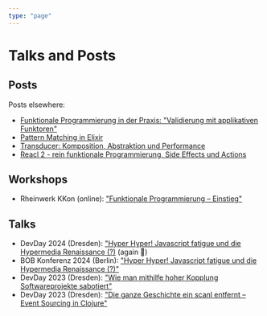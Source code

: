 ```yaml
---
type: "page"
---
```


# Talks and Posts

## Posts

Posts elsewhere:

- [Funktionale Programmierung in der Praxis: "Validierung mit applikativen
  Funktoren"](https://funktionale-programmierung.de/2022/04/26/validierung-mit-applikativen-funktoren.html)
- [Pattern Matching in
  Elixir](https://funktionale-programmierung.de/2018/06/05/elixir-pattern-matching.html)
- [Transducer: Komposition, Abstraktion und
  Performance](https://funktionale-programmierung.de/2018/03/22/transducer.html)
- [Reacl 2 - rein funktionale Programmierung, Side Effects und
  Actions](https://funktionale-programmierung.de/2017/06/29/reacl2.html)



## Workshops

- Rheinwerk KKon (online): ["Funktionale Programmierung – Einstieg"](https://rheinwerk-kkon.de/workshops/schneider-funktionale-programmierung-einstieg/)

## Talks

- DevDay 2024 (Dresden): ["Hyper Hyper! Javascript fatigue und die Hypermedia
  Renaissance
  (?)](https://www.devday.de/dev-day-2024/talk/hyper-hyper-javascript-fatigue-und-die-hypermedia-renaissance/)
  (again 🤗)
- BOB Konferenz 2024 (Berlin): ["Hyper Hyper! Javascript fatigue und die
  Hypermedia Renaissance (?)"](https://bobkonf.de/2024/schneider.html)
- DevDay 2023 (Dresden): ["Wie man mithilfe hoher Kopplung Softwareprojekte
  sabotiert"](https://www.devday.de/dev-day-2023/talk/wie-man-mithilfe-hoher-kopplung-softwareprojekte-sabotiert/)
- DevDay 2023 (Dresden): ["Die ganze Geschichte ein scanl entfernt – Event
  Sourcing in
  Clojure"](https://www.devday.de/dev-day-2023/talk/lightning-talks/)
